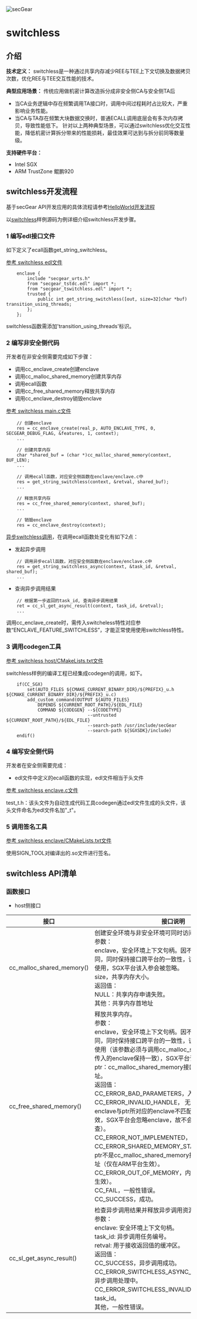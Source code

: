 <img src="../../docs/logo.png" alt="secGear" style="zoom:100%;" />

switchless
============================

介绍
-----------

 **技术定义：** switchless是一种通过共享内存减少REE与TEE上下文切换及数据拷贝次数，优化REE与TEE交互性能的技术。

 **典型应用场景：** 传统应用做机密计算改造拆分成非安全侧CA与安全侧TA后

- 当CA业务逻辑中存在频繁调用TA接口时，调用中间过程耗时占比较大，严重影响业务性能。
- 当CA与TA存在频繁大块数据交换时，普通ECALL调用底层会有多次内存拷贝，导致性能低下。
  针对以上两种典型场景，可以通过switchless优化交互性能，降低机密计算拆分带来的性能损耗，最佳效果可达到与拆分前同等数量级。

 **支持硬件平台：** 

- Intel SGX
- ARM TrustZone 鲲鹏920

switchless开发流程
------------------------------

基于secGear API开发应用的具体流程请参考[HelloWorld开发流程](../../README.md)

以[switchless](../switchless)样例源码为例详细介绍switchless开发步骤。

### 1 编写edl接口文件

如下定义了ecall函数get_string_switchless。

[参考 switchless edl文件](./switchless.edl)

```
	enclave {
        include "secgear_urts.h"
        from "secgear_tstdc.edl" import *;
        from "secgear_tswitchless.edl" import *;
        trusted {
            public int get_string_switchless([out, size=32]char *buf) transition_using_threads;
        };
    };
```

switchless函数需添加'transition_using_threads'标识。

### 2 编写非安全侧代码
开发者在非安全侧需要完成如下步骤：
- 调用cc_enclave_create创建enclave
- 调用cc_malloc_shared_memory创建共享内存
- 调用ecall函数
- 调用cc_free_shared_memory释放共享内存
- 调用cc_enclave_destroy销毁enclave

[参考 switchless main.c文件](./host/main.c)
```
    // 创建enclave
    res = cc_enclave_create(real_p, AUTO_ENCLAVE_TYPE, 0, SECGEAR_DEBUG_FLAG, &features, 1, context);
    ...

    // 创建共享内存
    char *shared_buf = (char *)cc_malloc_shared_memory(context, BUF_LEN);
    ...

    // 调用ecall函数，对应安全侧函数在enclave/enclave.c中
    res = get_string_switchless(context, &retval, shared_buf);
    ...

    // 释放共享内存
    res = cc_free_shared_memory(context, shared_buf);
    ...

    // 销毁enclave
    res = cc_enclave_destroy(context);
```
[异步switchless调用](../switchless_performance/host/main.c)，在调用ecall函数处变化有如下2点：
- 发起异步调用
```
    // 调用异步ecall函数，对应安全侧函数在enclave/enclave.c中
    res = get_string_switchless_async(context, &task_id, &retval, shared_buf);
    ...
```
- 查询异步调用结果
```
    // 根据第一步返回的task_id, 查询异步调用结果
    ret = cc_sl_get_async_result(context, task_id, &retval);
    ...
```
调用cc_enclave_create时，需传入switcheless特性对应参数“ENCLAVE_FEATURE_SWITCHLESS”，才能正常使用使用switchless特性。
### 3 调用codegen工具
[参考 switchless host/CMakeLists.txt文件](./host/CMakeLists.txt)

switchless样例的编译工程已经集成codegen的调用，如下。

```	
	if(CC_SGX)
		set(AUTO_FILES ${CMAKE_CURRENT_BINARY_DIR}/${PREFIX}_u.h ${CMAKE_CURRENT_BINARY_DIR}/${PREFIX}_u.c)
		add_custom_command(OUTPUT ${AUTO_FILES}
			DEPENDS ${CURRENT_ROOT_PATH}/${EDL_FILE}
			COMMAND ${CODEGEN} --${CODETYPE}
                               --untrusted ${CURRENT_ROOT_PATH}/${EDL_FILE}
                               --search-path /usr/include/secGear
                               --search-path ${SGXSDK}/include)
	endif()
```


### 4 编写安全侧代码
开发者在安全侧需要完成：
- edl文件中定义的ecall函数的实现，edl文件相当于头文件

[参考 switchless enclave.c文件](./enclave/enclave.c)

test_t.h：该头文件为自动生成代码工具codegen通过edl文件生成的头文件，该头文件命名为edl文件名加"_t"。

### 5 调用签名工具

[参考 switchless enclave/CMakeLists.txt文件](./enclave/CMakeLists.txt)

使用SIGN_TOOL对编译出的.so文件进行签名。

switchless API清单
------------------------------
### 函数接口
- host侧接口

|  接口   | 接口说明  |
|  ----  | ----  |
| cc_malloc_shared_memory()  | 创建安全环境与非安全环境可同时访问的共享内存。<br>参数：<br>enclave，安全环境上下文句柄。因不同平台共享内存模型不同，同时保持接口跨平台的一致性，该参数仅在ARM平台被使用，SGX平台该入参会被忽略。<br>size，共享内存大小。<br>返回值：<br>NULL：共享内存申请失败。<br>其他：共享内存首地址<br> |
| cc_free_shared_memory()  | 释放共享内存。<br>参数：<br>enclave，安全环境上下文句柄。因不同平台共享内存模型不同，同时保持接口跨平台的一致性，该参数仅在ARM平台被使用（该参数必须与调用cc_malloc_shared_memory接口时传入的enclave保持一致），SGX平台该入参会被忽略。<br>ptr：cc_malloc_shared_memory接口返回的共享内存地址。<br>返回值：<br>CC_ERROR_BAD_PARAMETERS，入参非法。 <br>CC_ERROR_INVALID_HANDLE， 无效enclave或者传入的enclave与ptr所对应的enclave不匹配（仅在ARM平台生效，SGX平台会忽略enclave，故不会对enclave进行检查）。 <br>CC_ERROR_NOT_IMPLEMENTED，该接口未实现。 <br>CC_ERROR_SHARED_MEMORY_START_ADDR_INVALID， <br>ptr不是cc_malloc_shared_memory接口返回的共享内存地址（仅在ARM平台生效）。 <br>CC_ERROR_OUT_OF_MEMORY，内存不足（仅在ARM平台生效）。 <br>CC_FAIL，一般性错误。 <br>CC_SUCCESS，成功。|
| cc_sl_get_async_result()  | 检查异步调用结果并释放异步调用资源（当前仅支持ARM）。<br>参数：<br>enclave: 安全环境上下文句柄。<br>task_id: 异步调用任务编号。<br>retval: 用于接收返回值的缓冲区。<br>返回值：<br>CC_SUCCESS，异步调用成功。 <br>CC_ERROR_SWITCHLESS_ASYNC_TASK_UNFINISHED， 异步调用处理中。 <br>CC_ERROR_SWITCHLESS_INVALID_TASK_ID，非法的task_id。 <br>其他，一般性错误。|
